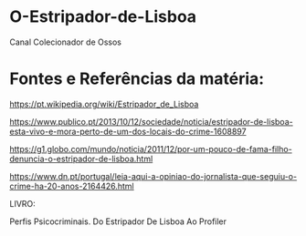 # O-Estripador-de-Lisboa
Canal Colecionador de Ossos

# Fontes e Referências da matéria:


https://pt.wikipedia.org/wiki/Estripador_de_Lisboa

https://www.publico.pt/2013/10/12/sociedade/noticia/estripador-de-lisboa-esta-vivo-e-mora-perto-de-um-dos-locais-do-crime-1608897

https://g1.globo.com/mundo/noticia/2011/12/por-um-pouco-de-fama-filho-denuncia-o-estripador-de-lisboa.html

https://www.dn.pt/portugal/leia-aqui-a-opiniao-do-jornalista-que-seguiu-o-crime-ha-20-anos-2164426.html

LIVRO:

Perfis Psicocriminais. Do Estripador De Lisboa Ao Profiler
